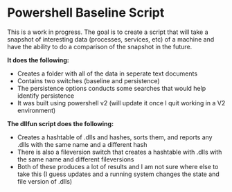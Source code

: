# Powershell Baseline Script
This is a work in progress. The goal is to create a script that will take a snapshot of interesting data (processes, services, etc) of a machine and have the ability to do a comparison of the snapshot in the future. 

**It does the following:** 
- Creates a folder with all of the data in seperate text documents
- Contains two switches (baseline and persistence)
- The persistence options conducts some searches that would help identify persistence
- It was built using powershell v2 (will update it once I quit working in a V2 environment)

**The dllfun script does the following:** 
- Creates a hashtable of .dlls and hashes, sorts them, and reports any .dlls with the same name and a different hash
- There is also a fileversion switch that creates a hashtable with .dlls with the same name and different fileversions
- Both of these produces a lot of results and I am not sure where else to take this (I guess updates and a running system changes the state and file version of .dlls)

